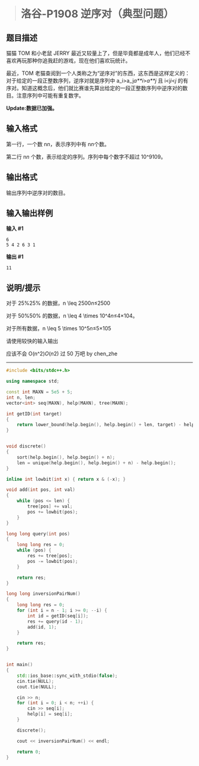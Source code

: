 > # 洛谷-P1908 逆序对（典型问题）

## 题目描述

猫猫 TOM 和小老鼠 JERRY 最近又较量上了，但是毕竟都是成年人，他们已经不喜欢再玩那种你追我赶的游戏，现在他们喜欢玩统计。

最近，TOM 老猫查阅到一个人类称之为“逆序对”的东西，这东西是这样定义的：对于给定的一段正整数序列，逆序对就是序列中 a_i>a_j*a**i*>*a**j* 且 i<j*i*<*j* 的有序对。知道这概念后，他们就比赛谁先算出给定的一段正整数序列中逆序对的数目。注意序列中可能有重复数字。

**Update:数据已加强。**

## 输入格式

第一行，一个数 n*n*，表示序列中有 n*n*个数。

第二行 n*n* 个数，表示给定的序列。序列中每个数字不超过 10^9109。

## 输出格式

输出序列中逆序对的数目。

## 输入输出样例

**输入 #1**

```
6
5 4 2 6 3 1
```

**输出 #1**

```
11
```

## 说明/提示

对于 25\%25% 的数据，n \leq 2500*n*≤2500

对于 50\%50% 的数据，n \leq 4 \times 10^4*n*≤4×104。

对于所有数据，n \leq 5 \times 10^5*n*≤5×105

请使用较快的输入输出

应该不会 O(n^2)*O*(*n*2) 过 50 万吧 by chen_zhe

------

```c++
#include <bits/stdc++.h>

using namespace std;

const int MAXN = 5e5 + 5;
int n, len;
vector<int> seq(MAXN), help(MAXN), tree(MAXN);

int getID(int target)
{
	return lower_bound(help.begin(), help.begin() + len, target) - help.begin() + 1;
}


void discrete()
{
	sort(help.begin(), help.begin() + n);
	len = unique(help.begin(), help.begin() + n) - help.begin();
}

inline int lowbit(int x) { return x & (-x); }

void add(int pos, int val)
{
	while (pos <= len) {
		tree[pos] += val;
		pos += lowbit(pos);
	}
}

long long query(int pos)
{
	long long res = 0;
	while (pos) {
		res += tree[pos];
		pos -= lowbit(pos);
	}

	return res;
}

long long inversionPairNum()
{
	long long res = 0;
	for (int i = n - 1; i >= 0; --i) {
		int id = getID(seq[i]);
		res += query(id - 1);
		add(id, 1); 
	}

	return res;
}


int main()
{
	std::ios_base::sync_with_stdio(false);
	cin.tie(NULL);
	cout.tie(NULL);

	cin >> n;
	for (int i = 0; i < n; ++i) {
		cin >> seq[i];
		help[i] = seq[i];
	}

	discrete();

	cout << inversionPairNum() << endl;

	return 0;
}
```











